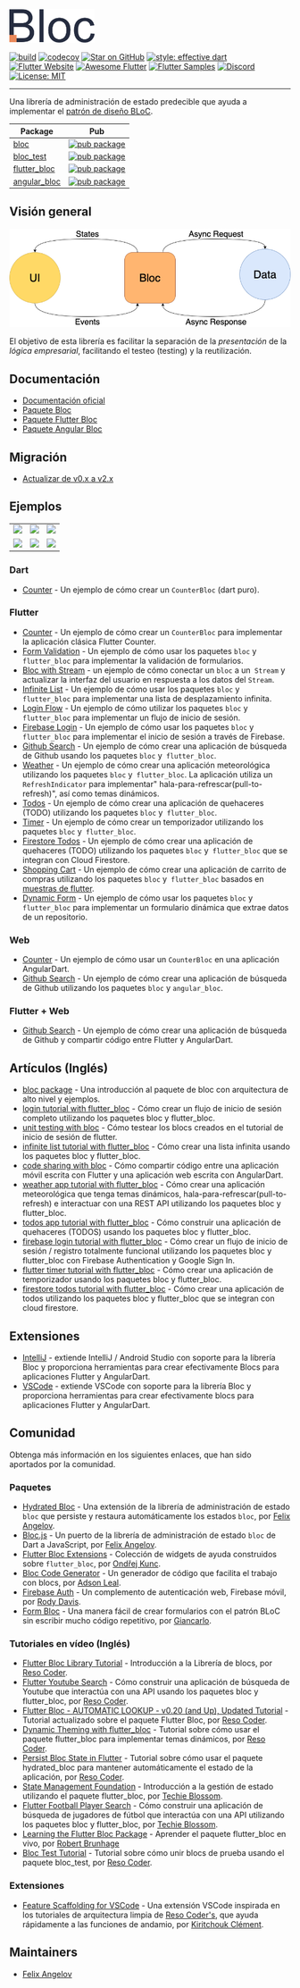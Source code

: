 <img src="https://raw.githubusercontent.com/felangel/bloc/master/docs/assets/bloc_logo_full.png" height="60" alt="Bloc" />

[![build](https://github.com/felangel/bloc/workflows/build/badge.svg)](https://github.com/felangel/bloc/actions)
[![codecov](https://codecov.io/gh/felangel/Bloc/branch/master/graph/badge.svg)](https://codecov.io/gh/felangel/bloc)
[![Star on GitHub](https://img.shields.io/github/stars/felangel/bloc.svg?style=flat&logo=github&colorB=deeppink&label=stars)](https://github.com/felangel/bloc)
[![style: effective dart](https://img.shields.io/badge/style-effective_dart-40c4ff.svg)](https://github.com/tenhobi/effective_dart)
[![Flutter Website](https://img.shields.io/badge/flutter-website-deepskyblue.svg)](https://flutter.dev/docs/development/data-and-backend/state-mgmt/options#bloc--rx)
[![Awesome Flutter](https://img.shields.io/badge/awesome-flutter-blue.svg?longCache=true)](https://github.com/Solido/awesome-flutter#standard)
[![Flutter Samples](https://img.shields.io/badge/flutter-samples-teal.svg?longCache=true)](http://fluttersamples.com)
[![Discord](https://img.shields.io/discord/649708778631200778.svg?logo=discord&color=blue)](https://discord.gg/Hc5KD3g)
[![License: MIT](https://img.shields.io/badge/license-MIT-purple.svg)](https://opensource.org/licenses/MIT)

---

Una librería de administración de estado predecible que ayuda a implementar el [patrón de diseño BLoC](https://www.didierboelens.com/2018/08/reactive-programming---streams---bloc).

| Package                                                                            | Pub                                                                                                    |
| ---------------------------------------------------------------------------------- | ------------------------------------------------------------------------------------------------------ |
| [bloc](https://github.com/felangel/bloc/tree/master/packages/bloc)                 | [![pub package](https://img.shields.io/pub/v/bloc.svg)](https://pub.dev/packages/bloc)                 |
| [bloc_test](https://github.com/felangel/bloc/tree/master/packages/bloc_test)       | [![pub package](https://img.shields.io/pub/v/bloc_test.svg)](https://pub.dev/packages/bloc_test)       |
| [flutter_bloc](https://github.com/felangel/bloc/tree/master/packages/flutter_bloc) | [![pub package](https://img.shields.io/pub/v/flutter_bloc.svg)](https://pub.dev/packages/flutter_bloc) |
| [angular_bloc](https://github.com/felangel/bloc/tree/master/packages/angular_bloc) | [![pub package](https://img.shields.io/pub/v/angular_bloc.svg)](https://pub.dev/packages/angular_bloc) |

## Visión general

<img src="https://raw.githubusercontent.com/felangel/bloc/master/docs/assets/bloc_architecture.png" alt="Bloc Architecture" />

El objetivo de esta librería es facilitar la separación de la *presentación* de la *lógica empresarial*, facilitando el testeo (testing) y la reutilización.

## Documentación

- [Documentación oficial](https://bloclibrary.dev)
- [Paquete Bloc](https://github.com/felangel/Bloc/tree/master/packages/bloc/README.md)
- [Paquete Flutter Bloc](https://github.com/felangel/Bloc/tree/master/packages/flutter_bloc/README.md)
- [Paquete Angular Bloc ](https://github.com/felangel/Bloc/tree/master/packages/angular_bloc/README.md)

## Migración

- [Actualizar de v0.x a v2.x](https://dev.to/mhadaily/upgrade-to-bloc-library-v1-0-0-for-flutter-and-angular-dart-2np0)

## Ejemplos

<div style="text-align: center">
    <table>
        <tr>
            <td style="text-align: center">
                <a href="https://bloclibrary.dev/#/fluttercountertutorial">
                    <img src="https://bloclibrary.dev/assets/gifs/flutter_counter.gif" width="200"/>
                </a>
            </td>            
            <td style="text-align: center">
                <a href="https://bloclibrary.dev/#/flutterinfinitelisttutorial">
                    <img src="https://bloclibrary.dev/assets/gifs/flutter_infinite_list.gif" width="200"/>
                </a>
            </td>
            <td style="text-align: center">
                <a href="https://bloclibrary.dev/#/flutterfirebaselogintutorial">
                    <img src="https://bloclibrary.dev/assets/gifs/flutter_firebase_login.gif" width="200" />
                </a>
            </td>
        </tr>
        <tr>
            <td style="text-align: center">
                <a href="https://bloclibrary.dev/#/flutterangulargithubsearch">
                    <img src="https://bloclibrary.dev/assets/gifs/flutter_github_search.gif" width="200"/>
                </a>
            </td>
            <td style="text-align: center">
                <a href="https://bloclibrary.dev/#/flutterweathertutorial">
                    <img src="https://bloclibrary.dev/assets/gifs/flutter_weather.gif" width="200"/>
                </a>
            </td>
            <td style="text-align: center">
                <a href="https://bloclibrary.dev/#/fluttertodostutorial">
                    <img src="https://bloclibrary.dev/assets/gifs/flutter_todos.gif" width="200"/>
                </a>
            </td>
        </tr>
    </table>
</div>

### Dart

- [Counter](https://github.com/felangel/Bloc/tree/master/packages/bloc/example) - Un ejemplo de cómo crear un `CounterBloc` (dart puro).

### Flutter

- [Counter](https://bloclibrary.dev/#/fluttercountertutorial) - Un ejemplo de cómo crear un `CounterBloc` para implementar la aplicación clásica Flutter Counter.
- [Form Validation](https://github.com/felangel/bloc/tree/master/examples/flutter_form_validation) - Un ejemplo de cómo usar los paquetes `bloc` y` flutter_bloc` para implementar la validación de formularios.
- [Bloc with Stream](https://github.com/felangel/bloc/tree/master/examples/flutter_bloc_with_stream) - un ejemplo de cómo conectar un `bloc` a un` Stream` y actualizar la interfaz del usuario en respuesta a los datos del `Stream`.
- [Infinite List](https://bloclibrary.dev/#/flutterinfinitelisttutorial) - Un ejemplo de cómo usar los paquetes `bloc` y` flutter_bloc` para implementar una lista de desplazamiento infinita.
- [Login Flow](https://bloclibrary.dev/#/flutterlogintutorial) - Un ejemplo de cómo utilizar los paquetes `bloc` y` flutter_bloc` para implementar un flujo de inicio de sesión.
- [Firebase Login](https://bloclibrary.dev/#/flutterfirebaselogintutorial) - Un ejemplo de cómo usar los paquetes `bloc` y` flutter_bloc` para implementar el inicio de sesión a través de Firebase.
- [Github Search](https://bloclibrary.dev/#/flutterangulargithubsearch) - Un ejemplo de cómo crear una aplicación de búsqueda de Github usando los paquetes `bloc` y` flutter_bloc`.
- [Weather](https://bloclibrary.dev/#/flutterweathertutorial) - Un ejemplo de cómo crear una aplicación meteorológica utilizando los paquetes `bloc` y` flutter_bloc`. La aplicación utiliza un `RefreshIndicator` para implementar" hala-para-refrescar(pull-to-refresh)", así como temas dinámicos.
- [Todos](https://bloclibrary.dev/#/fluttertodostutorial) - Un ejemplo de cómo crear una aplicación de quehaceres (TODO) utilizando los paquetes `bloc` y` flutter_bloc`.
- [Timer](https://github.com/felangel/bloc/tree/master/examples/flutter_timer) - Un ejemplo de cómo crear un temporizador utilizando los paquetes `bloc` y` flutter_bloc`.
- [Firestore Todos](https://bloclibrary.dev/#/flutterfirestoretodostutorial) - Un ejemplo de cómo crear una aplicación de quehaceres (TODO) utilizando los paquetes `bloc` y` flutter_bloc` que se integran con Cloud Firestore.
- [Shopping Cart](https://github.com/felangel/bloc/tree/master/examples/flutter_shopping_cart) - Un ejemplo de cómo crear una aplicación de carrito de compras utilizando los paquetes `bloc` y` flutter_bloc` basados en [muestras de flutter](https://github.com/flutter/samples/tree/master/provider_shopper).
- [Dynamic Form](https://github.com/felangel/bloc/tree/master/examples/flutter_dynamic_form) - Un ejemplo de cómo usar los paquetes `bloc` y` flutter_bloc` para implementar un formulario dinámica que extrae datos de un repositorio.

### Web

- [Counter](https://github.com/felangel/Bloc/tree/master/examples/angular_counter) - Un ejemplo de cómo usar un `CounterBloc` en una aplicación AngularDart.
- [Github Search](https://github.com/felangel/Bloc/tree/master/examples/github_search/angular_github_search) - Un ejemplo de cómo crear una aplicación de búsqueda de Github utilizando los paquetes `bloc` y `angular_bloc`.

### Flutter + Web

- [Github Search](https://github.com/felangel/Bloc/tree/master/examples/github_search) - Un ejemplo de cómo crear una aplicación de búsqueda de Github y compartir código entre Flutter y AngularDart.

## Artículos (Inglés)

- [bloc package](https://medium.com/flutter-community/flutter-bloc-package-295b53e95c5c) - Una introducción al paquete de bloc con arquitectura de alto nivel y ejemplos.
- [login tutorial with flutter_bloc](https://medium.com/flutter-community/flutter-login-tutorial-with-flutter-bloc-ea606ef701ad) - Cómo crear un flujo de inicio de sesión completo utilizando los paquetes bloc y flutter_bloc.
- [unit testing with bloc](https://medium.com/@felangelov/unit-testing-with-bloc-b94de9655d86) - Cómo testear los blocs creados en el tutorial de inicio de sesión de flutter.
- [infinite list tutorial with flutter_bloc](https://medium.com/flutter-community/flutter-infinite-list-tutorial-with-flutter-bloc-2fc7a272ec67) - Cómo crear una lista infinita usando los paquetes bloc y flutter_bloc.
- [code sharing with bloc](https://medium.com/flutter-community/code-sharing-with-bloc-b867302c18ef) - Cómo compartir código entre una aplicación móvil escrita con Flutter y una aplicación web escrita con AngularDart.
- [weather app tutorial with flutter_bloc](https://medium.com/flutter-community/weather-app-with-flutter-bloc-e24a7253340d) - Cómo crear una aplicación meteorológica que tenga temas dinámicos, hala-para-refrescar(pull-to-refresh) e interactuar con una REST API utilizando los paquetes bloc y flutter_bloc.
- [todos app tutorial with flutter_bloc](https://medium.com/flutter-community/flutter-todos-tutorial-with-flutter-bloc-d9dd833f9df3) - Cómo construir una aplicación de quehaceres (TODOS) usando los paquetes bloc y flutter_bloc.
- [firebase login tutorial with flutter_bloc](https://medium.com/flutter-community/firebase-login-with-flutter-bloc-47455e6047b0) - Cómo crear un flujo de inicio de sesión / registro totalmente funcional utilizando los paquetes bloc y flutter_bloc con Firebase Authentication y Google Sign In.
- [flutter timer tutorial with flutter_bloc](https://medium.com/flutter-community/flutter-timer-with-flutter-bloc-a464e8332ceb) - Cómo crear una aplicación de temporizador usando los paquetes bloc y flutter_bloc.
- [firestore todos tutorial with flutter_bloc](https://medium.com/flutter-community/firestore-todos-with-flutter-bloc-7b2d5fadcc80) - Cómo crear una aplicación de todos utilizando los paquetes bloc y flutter_bloc que se integran con cloud firestore.

## Extensiones

- [IntelliJ](https://plugins.jetbrains.com/plugin/12129-bloc-code-generator) - extiende IntelliJ / Android Studio con soporte para la librería Bloc y proporciona herramientas para crear efectivamente Blocs para aplicaciones Flutter y AngularDart.
- [VSCode](https://marketplace.visualstudio.com/items?itemName=FelixAngelov.bloc#overview) - extiende VSCode con soporte para la librería Bloc y proporciona herramientas para crear efectivamente blocs para aplicaciones Flutter y AngularDart.

## Comunidad

Obtenga más información en los siguientes enlaces, que han sido aportados por la comunidad.

### Paquetes

- [Hydrated Bloc](https://pub.dev/packages/hydrated_bloc) - Una extensión de la librería de administración de estado `bloc` que persiste y restaura automáticamente los estados `bloc`, por [Felix Angelov](https://github.com/felangel).
- [Bloc.js](https://github.com/felangel/bloc.js) - Un puerto de la librería de administración de estado `bloc` de Dart a JavaScript, por [Felix Angelov](https://github.com/felangel).
- [Flutter Bloc Extensions](https://pub.dev/packages/flutter_bloc_extensions) - Colección de widgets de ayuda construidos sobre `flutter_bloc`, por [Ondřej Kunc](https://github.com/OndrejKunc).
- [Bloc Code Generator](https://pub.dev/packages/bloc_code_generator) - Un generador de código que facilita el trabajo con blocs, por [Adson Leal](https://github.com/adsonpleal).
- [Firebase Auth](https://pub.dev/packages/fb_auth) - Un complemento de autenticación web, Firebase móvil, por [Rody Davis](https://github.com/AppleEducate).
- [Form Bloc](https://pub.dev/packages/form_bloc) - Una manera fácil de crear formularios con el patrón BLoC sin escribir mucho código repetitivo, por [Giancarlo](https://github.com/GiancarloCode).

### Tutoriales en vídeo (Inglés)

- [Flutter Bloc Library Tutorial](https://www.youtube.com/watch?v=hTExlt1nJZI) - Introducción a la Librería de blocs, por [Reso Coder](https://resocoder.com).
- [Flutter Youtube Search](https://www.youtube.com/watch?v=BJY8nuYUM7M) - Cómo construir una aplicación de búsqueda de Youtube que interactúa con una API usando los paquetes bloc y flutter_bloc, por [Reso Coder](https://resocoder.com).
- [Flutter Bloc - AUTOMATIC LOOKUP - v0.20 (and Up), Updated Tutorial](https://www.youtube.com/watch?v=_vOpPuVfmiU) - Tutorial actualizado sobre el paquete Flutter Bloc, por [Reso Coder](https://resocoder.com).
- [Dynamic Theming with flutter_bloc](https://www.youtube.com/watch?v=YYbhkg-W8Mg) - Tutorial sobre cómo usar el paquete flutter_bloc para implementar temas dinámicos, por [Reso Coder](https://resocoder.com).
- [Persist Bloc State in Flutter](https://www.youtube.com/watch?v=vSOpZd_FFEY) - Tutorial sobre cómo usar el paquete hydrated_bloc para mantener automáticamente el estado de la aplicación, por [Reso Coder](https://resocoder.com).
- [State Management Foundation](https://www.youtube.com/watch?v=S2KmxzgsTwk&t=731s) - Introducción a la gestión de estado utilizando el paquete flutter_bloc, por [Techie Blossom](https://techieblossom.com).
- [Flutter Football Player Search](https://www.youtube.com/watch?v=S2KmxzgsTwk) - Cómo construir una aplicación de búsqueda de jugadores de fútbol que interactúa con una API utilizando los paquetes bloc y flutter_bloc, por [Techie Blossom](https://techieblossom.com).
- [Learning the Flutter Bloc Package](https://www.youtube.com/watch?v=eAiCPl3yk9A&t=1s) - Aprender el paquete flutter_bloc en vivo, por [Robert Brunhage](https://www.youtube.com/channel/UCSLIg5O0JiYO1i2nD4RclaQ)
- [Bloc Test Tutorial](https://www.youtube.com/watch?v=S6jFBiiP0Mc) - Tutorial sobre cómo unir blocs de prueba usando el paquete bloc_test, por [Reso Coder](https://resocoder.com).

### Extensiones

- [Feature Scaffolding for VSCode](https://marketplace.visualstudio.com/items?itemName=KiritchoukC.flutter-clean-architecture) - Una extensión VSCode inspirada en los tutoriales de arquitectura limpia de [Reso Coder's](https://resocoder.com), que ayuda rápidamente a las funciones de andamio, por [Kiritchouk Clément](https://github.com/KiritchoukC).

## Maintainers

- [Felix Angelov](https://github.com/felangel)
